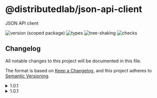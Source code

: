 # @distributedlab/json-api-client
JSON API client

![version (scoped package)](https://badgen.net/npm/v/@distributedlab/json-api-client)
![types](https://badgen.net/npm/types/@distributedlab/json-api-client)
![tree-shaking](https://badgen.net/bundlephobia/tree-shaking/@distributedlab/json-api-client)
![checks](https://badgen.net/github/checks/distributed-lab/web-kit/main)

## Changelog
All notable changes to this project will be documented in this file.

The format is based on [Keep a Changelog](https://keepachangelog.com/en/1.0.0/),
and this project adheres to [Semantic Versioning](https://semver.org/spec/v2.0.0.html).
<details><summary>1.0.1</summary>
  <h4>Under the hood changes</h4>
  <ul>
    <li>Initiated project</li>
  </ul>
</details>
<details><summary>1.0.1</summary>
  <h4>Fixed</h4>
  <ul>
    <li>Readme</li>
  </ul>
</details>

